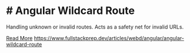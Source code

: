 # # Angular Wildcard Route

Handling unknown or invalid routes. Acts as a safety net for invalid URLs.

[Read More](https://www.fullstackprep.dev/articles/webd/angular/angular-wildcard-route) https://www.fullstackprep.dev/articles/webd/angular/angular-wildcard-route